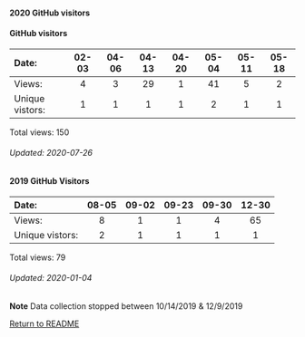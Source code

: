 #### 2020 GitHub visitors
#### GitHub visitors
Date:             |       02-03   |       04-06   |       04-13   |  04-20  |  05-04  |  05-11  |  05-18
|:---             |:---:  |:---:  |:---:  |:---:  |:---:  |:---:  |:---:
Views:            |       4       |       3       |       29      |  1      |  41     |  5      |  2
Unique            vistors:  |       1       |       1       |       1  |      1  |      2  |      1  |      1

Total views: 150
###### Updated: 2020-07-26

#### 2019 GitHub Visitors
Date:   |         08-05   |       09-02   |  09-23  |  09-30 | 12-30
|:---   |:---:    |:---:  |:---:  |:---:  |:---:
Views:  |         8       |       1       |  1      |  4 |  65
Unique  vistors:  |       2       |       1  |      1  |      1 |  1

Total views: 79
###### Updated: 2020-01-04
**Note**  Data collection stopped between 10/14/2019 & 12/9/2019

[Return to README](https://github.com/BradleyA/pi-servo/blob/master/README.md#traffic)
